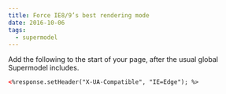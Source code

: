 ```yaml
---
title: Force IE8/9’s best rendering mode
date: 2016-10-06
tags:
  - supermodel
---
```


Add the following to the start of your page, after the usual global Supermodel includes.

~~~html
<%response.setHeader("X-UA-Compatible", "IE=Edge"); %>
~~~
